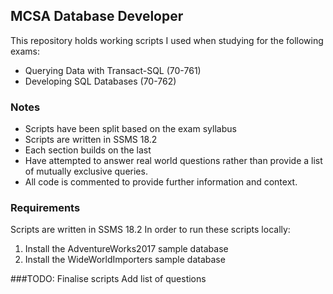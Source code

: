 ## MCSA Database Developer
This repository holds working scripts I used when studying for the following exams:
* Querying Data with Transact-SQL (70-761)
* Developing SQL Databases (70-762)

### Notes
* Scripts have been split based on the exam syllabus
* Scripts are written in SSMS 18.2
* Each section builds on the last
* Have attempted to answer real world questions rather than provide a list of mutually exclusive queries. 
* All code is commented to provide further information and context.

### Requirements
Scripts are written in SSMS 18.2
In order to run these scripts locally:
1. Install the AdventureWorks2017 sample database
2. Install the WideWorldImporters sample database

###TODO:
Finalise scripts
Add list of questions

